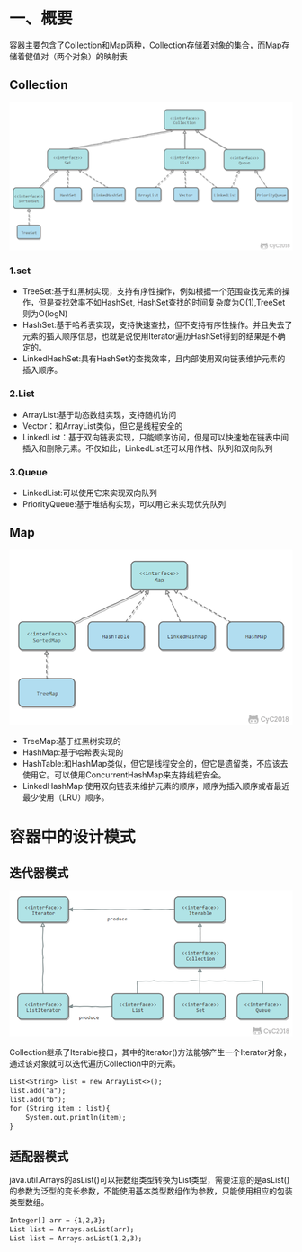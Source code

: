 # 一、概要
容器主要包含了Collection和Map两种，Collection存储着对象的集合，而Map存储着健值对（两个对象）的映射表
## Collection
![](./picture/JavaCollection.png)
### 1.set
- TreeSet:基于红黑树实现，支持有序性操作，例如根据一个范围查找元素的操作，但是查找效率不如HashSet, HashSet查找的时间复杂度为O(1),TreeSet则为O(logN)
- HashSet:基于哈希表实现，支持快速查找，但不支持有序性操作。并且失去了元素的插入顺序信息，也就是说使用Iterator遍历HashSet得到的结果是不确定的。
- LinkedHashSet:具有HashSet的查找效率，且内部使用双向链表维护元素的插入顺序。
### 2.List
- ArrayList:基于动态数组实现，支持随机访问
- Vector：和ArrayList类似，但它是线程安全的
- LinkedList：基于双向链表实现，只能顺序访问，但是可以快速地在链表中间插入和删除元素。不仅如此，LinkedList还可以用作栈、队列和双向队列
### 3.Queue
- LinkedList:可以使用它来实现双向队列
- PriorityQueue:基于堆结构实现，可以用它来实现优先队列
## Map
![](./picture/JavaMap.png)

- TreeMap:基于红黑树实现的
- HashMap:基于哈希表实现的
- HashTable:和HashMap类似，但它是线程安全的，但它是遗留类，不应该去使用它。可以使用ConcurrentHashMap来支持线程安全。
- LinkedHashMap:使用双向链表来维护元素的顺序，顺序为插入顺序或者最近最少使用（LRU）顺序。
# 容器中的设计模式
## 迭代器模式
![](./picture/JavaIterable.png)

Collection继承了Iterable接口，其中的iterator()方法能够产生一个Iterator对象，通过该对象就可以迭代遍历Collection中的元素。
	
	List<String> list = new ArrayList<>();
	list.add("a");
	list.add("b");
	for (String item : list){
		System.out.println(item);
	}

## 适配器模式
java.util.Arrays的asList()可以把数组类型转换为List类型，需要注意的是asList()的参数为泛型的变长参数，不能使用基本类型数组作为参数，只能使用相应的包装类型数组。

	Integer[] arr = {1,2,3};
	List list = Arrays.asList(arr);
	List list = Arrays.asList(1,2,3);


